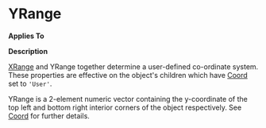 




<h1 class="heading"><span class="name">YRange</span></h1>

**Applies To**


**Description**


[XRange](xrange.md) and YRange together determine a user-defined co-ordinate system. These properties are effective on the object's children which have [Coord](coord.md) set to `'User'`.


YRange is a 2-element numeric vector containing the y-coordinate of the top left and bottom right interior corners of the object respectively. See [Coord](coord.md) for further details.



